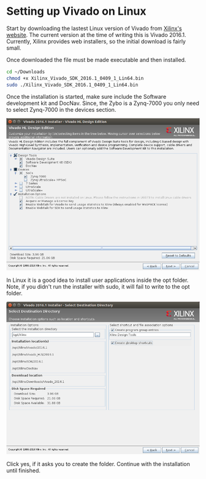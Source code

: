 # Setting up Vivado on Linux

Start by downloading the lastest Linux version of Vivado from [Xilinx's website](http://www.xilinx.com/support/download.html). The current version at the time of writing this is Vivado 2016.1. Currently, Xilinx provides web installers, so the initial download is fairly small.

Once downloaded the file must be made executable and then installed.

```bash
cd ~/Downloads
chmod +x Xilinx_Vivado_SDK_2016.1_0409_1_Lin64.bin
sudo ./Xilinx_Vivado_SDK_2016.1_0409_1_Lin64.bin
```

Once the installation is started, make sure include the Software development kit and DocNav. Since, the Zybo is a Zynq-7000 you only need to select Zynq-7000 in the devices section.

![Installation tree](images/installer_1.png)

In Linux it is a good idea to install user applications inside the opt folder. Note, if you didn't run the installer with sudo, it will fail to write to the opt folder.

![Install directory](images/installer_2.png)

Click yes, if it asks you to create the folder. Continue with the installation until finished.
